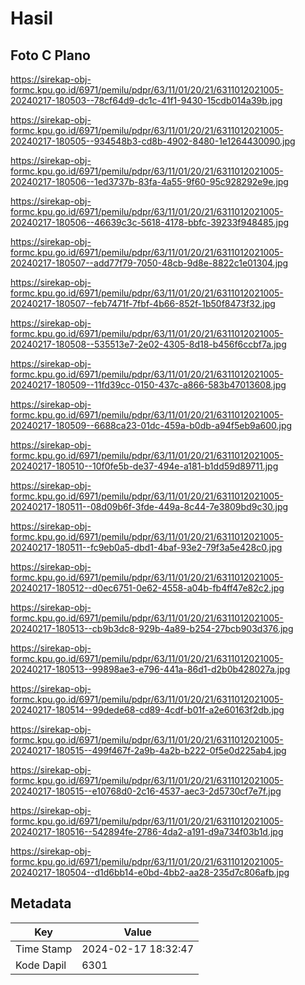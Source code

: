 # Hasil

## Foto C Plano

https://sirekap-obj-formc.kpu.go.id/6971/pemilu/pdpr/63/11/01/20/21/6311012021005-20240217-180503--78cf64d9-dc1c-41f1-9430-15cdb014a39b.jpg

https://sirekap-obj-formc.kpu.go.id/6971/pemilu/pdpr/63/11/01/20/21/6311012021005-20240217-180505--934548b3-cd8b-4902-8480-1e1264430090.jpg

https://sirekap-obj-formc.kpu.go.id/6971/pemilu/pdpr/63/11/01/20/21/6311012021005-20240217-180506--1ed3737b-83fa-4a55-9f60-95c928292e9e.jpg

https://sirekap-obj-formc.kpu.go.id/6971/pemilu/pdpr/63/11/01/20/21/6311012021005-20240217-180506--46639c3c-5618-4178-bbfc-39233f948485.jpg

https://sirekap-obj-formc.kpu.go.id/6971/pemilu/pdpr/63/11/01/20/21/6311012021005-20240217-180507--add77f79-7050-48cb-9d8e-8822c1e01304.jpg

https://sirekap-obj-formc.kpu.go.id/6971/pemilu/pdpr/63/11/01/20/21/6311012021005-20240217-180507--feb7471f-7fbf-4b66-852f-1b50f8473f32.jpg

https://sirekap-obj-formc.kpu.go.id/6971/pemilu/pdpr/63/11/01/20/21/6311012021005-20240217-180508--535513e7-2e02-4305-8d18-b456f6ccbf7a.jpg

https://sirekap-obj-formc.kpu.go.id/6971/pemilu/pdpr/63/11/01/20/21/6311012021005-20240217-180509--11fd39cc-0150-437c-a866-583b47013608.jpg

https://sirekap-obj-formc.kpu.go.id/6971/pemilu/pdpr/63/11/01/20/21/6311012021005-20240217-180509--6688ca23-01dc-459a-b0db-a94f5eb9a600.jpg

https://sirekap-obj-formc.kpu.go.id/6971/pemilu/pdpr/63/11/01/20/21/6311012021005-20240217-180510--10f0fe5b-de37-494e-a181-b1dd59d89711.jpg

https://sirekap-obj-formc.kpu.go.id/6971/pemilu/pdpr/63/11/01/20/21/6311012021005-20240217-180511--08d09b6f-3fde-449a-8c44-7e3809bd9c30.jpg

https://sirekap-obj-formc.kpu.go.id/6971/pemilu/pdpr/63/11/01/20/21/6311012021005-20240217-180511--fc9eb0a5-dbd1-4baf-93e2-79f3a5e428c0.jpg

https://sirekap-obj-formc.kpu.go.id/6971/pemilu/pdpr/63/11/01/20/21/6311012021005-20240217-180512--d0ec6751-0e62-4558-a04b-fb4ff47e82c2.jpg

https://sirekap-obj-formc.kpu.go.id/6971/pemilu/pdpr/63/11/01/20/21/6311012021005-20240217-180513--cb9b3dc8-929b-4a89-b254-27bcb903d376.jpg

https://sirekap-obj-formc.kpu.go.id/6971/pemilu/pdpr/63/11/01/20/21/6311012021005-20240217-180513--99898ae3-e796-441a-86d1-d2b0b428027a.jpg

https://sirekap-obj-formc.kpu.go.id/6971/pemilu/pdpr/63/11/01/20/21/6311012021005-20240217-180514--99dede68-cd89-4cdf-b01f-a2e60163f2db.jpg

https://sirekap-obj-formc.kpu.go.id/6971/pemilu/pdpr/63/11/01/20/21/6311012021005-20240217-180515--499f467f-2a9b-4a2b-b222-0f5e0d225ab4.jpg

https://sirekap-obj-formc.kpu.go.id/6971/pemilu/pdpr/63/11/01/20/21/6311012021005-20240217-180515--e10768d0-2c16-4537-aec3-2d5730cf7e7f.jpg

https://sirekap-obj-formc.kpu.go.id/6971/pemilu/pdpr/63/11/01/20/21/6311012021005-20240217-180516--542894fe-2786-4da2-a191-d9a734f03b1d.jpg

https://sirekap-obj-formc.kpu.go.id/6971/pemilu/pdpr/63/11/01/20/21/6311012021005-20240217-180504--d1d6bb14-e0bd-4bb2-aa28-235d7c806afb.jpg


## Metadata

| Key        | Value               |
| ---------- | ------------------- |
| Time Stamp | 2024-02-17 18:32:47 |
| Kode Dapil | 6301                |



